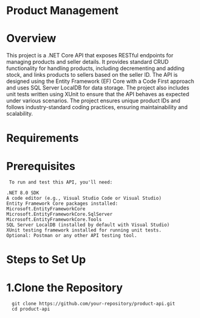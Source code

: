 # Product Management 

# Overview

This project is a .NET Core API that exposes RESTful endpoints for managing products and seller details. It provides standard CRUD functionality for handling products, including decrementing and adding stock, and links products to sellers based on the seller ID. The API is designed using the Entity Framework (EF) Core with a Code First approach and uses SQL Server LocalDB for data storage. The project also includes unit tests written using XUnit to ensure that the API behaves as expected under various scenarios. The project ensures unique product IDs and follows industry-standard coding practices, ensuring maintainability and scalability.

# Requirements

  # Prerequisites
     To run and test this API, you'll need:

    .NET 8.0 SDK 
    A code editor (e.g., Visual Studio Code or Visual Studio)
    Entity Framework Core packages installed:
    Microsoft.EntityFrameworkCore
    Microsoft.EntityFrameworkCore.SqlServer
    Microsoft.EntityFrameworkCore.Tools
    SQL Server LocalDB (installed by default with Visual Studio)
    XUnit testing framework installed for running unit tests.
    Optional: Postman or any other API testing tool.

# Steps to Set Up
  # 1.Clone the Repository
      git clone https://github.com/your-repository/product-api.git
      cd product-api
    
    




